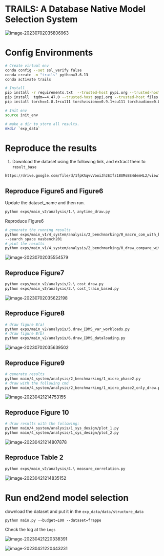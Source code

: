 

# TRAILS: A Database Native Model Selection System

![image-20230702035806963](documents/imgs/image-20230702035806963.png)

# Config Environments

```bash
# Create virtual env
conda config --set ssl_verify false
conda create -n "trails" python=3.6.13
conda activate trails

# Install
pip install -r requirements.txt  --trusted-host pypi.org --trusted-host files.pythonhosted.org
pip install  tqdm==4.47.0 --trusted-host pypi.org --trusted-host files.pythonhosted.org
pip install torch==1.8.1+cu111 torchvision==0.9.1+cu111 torchaudio==0.8.1 -f https://download.pytorch.org/whl/torch_stable.html --trusted-host pypi.org --trusted-host files.pythonhosted.org

# Init env
source init_env

# make a dir to store all results. 
mkdir `exp_data`
```

# Reproduce the results

1. Download the dataset using the following link, and extract them to `result_base`

```bash
https://drive.google.com/file/d/1fpKAqvvVooiJh2EIfz18UMsBE4demHL2/view?usp=sharing
```

## Reproduce Figure5 and Figure6

Update the dataset_name and then run.

```bash
python exps/main_v2/analysis/1.\ anytime_draw.py
```

Reproduce Figure6

```bash
# generate the running results
python exps/main_v1/4_system/analysis/2_benchmarking/0_macro_com_with_base.py --dataset cifar10
--search_space nasbench201
# plot the results
python exps/main_v1/4_system/analysis/2_benchmarking/0_draw_compare_with_base.py
```

![image-20230702035554579](documents/imgs/image-20230702035554579.png)

## Reproduce Figure7

```bash
python exps/main_v2/analysis/2.\ cost_draw.py
python exps/main_v2/analysis/3.\ cost_train_based.py
```

![image-20230702035622198](documents/imgs/image-20230702035622198.png)

## Reproduce Figure8

```bash
# draw figure 8(a) 
python exps/main_v2/analysis/5.draw_IDMS_var_workloads.py
# draw figure 8(b)
python exps/main_v2/analysis/6.draw_IDMS_dataloading.py
```

![image-20230702035639502](documents/imgs/image-20230702035639502.png)

## Reproduce Figure9

```bash
# generate results
python main/4_system/analysis/2_benchmarking/1_micro_phase2.py
# draw with the following cmd
python main/4_system/analysis/2_benchmarking/1_micro_phase2_only_draw.py
```

![image-20230421214753155](./documents/imgs/image-20230421214753155.png)

## Reproduce Figure 10

```bash
# draw results with the following:
python main/4_system/analysis/1_sys_design/plot_1.py
python main/4_system/analysis/1_sys_design/plot_2.py
```

![image-20230421214807878](./documents/imgs/image-20230421214807878.png)

## Reproduce Table 2

```bash
python exps/main_v2/analysis/4.\ measure_correlation.py
```

![image-20230421214835152](./documents/imgs/image-20230421214835152.png)


# Run end2end model selection

download the dataset and put it in the `exp_data/data/structure_data`

```
python main.py --budget=100 --dataset=frappe
```

Check the log at the `Logs`

![image-20230421220338391](./documents/imgs/image-20230421220338391.png)

![image-20230421220443231](./documents/imgs/image-20230421220443231.png)


